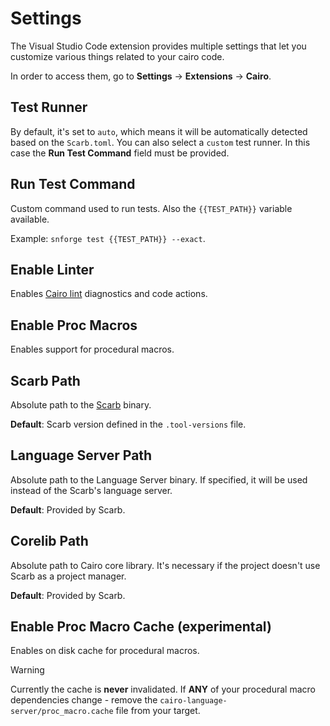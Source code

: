 # Settings

The Visual Studio Code extension provides multiple settings that let you customize various things related to your cairo code.

In order to access them, go to **Settings** -> **Extensions** -> **Cairo**.

## Test Runner

By default, it's set to `auto`, which means it will be automatically detected based on the `Scarb.toml`.
You can also select a `custom` test runner. In this case the **Run Test Command** field must be provided.

## Run Test Command

Custom command used to run tests. Also the `{{TEST_PATH}}` variable available.

Example: `snforge test {{TEST_PATH}} --exact`.

## Enable Linter

Enables [Cairo lint](https://docs.swmansion.com/cairo-lint/) diagnostics and code actions.

## Enable Proc Macros

Enables support for procedural macros.

## Scarb Path

Absolute path to the [Scarb](https://docs.swmansion.com/scarb/) binary.

**Default**: Scarb version defined in the `.tool-versions` file.

## Language Server Path

Absolute path to the Language Server binary. If specified, it will be used instead of the Scarb's language server.

**Default**: Provided by Scarb.

## Corelib Path

Absolute path to Cairo core library. It's necessary if the project doesn't use Scarb as a project manager.

**Default**: Provided by Scarb.

## Enable Proc Macro Cache (experimental)

Enables on disk cache for procedural macros.

> [!WARNING]
> Currently the cache is **never** invalidated. If **ANY** of your procedural macro dependencies change - remove the `cairo-language-server/proc_macro.cache` file from your target.
